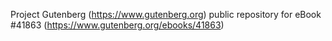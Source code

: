 Project Gutenberg (https://www.gutenberg.org) public repository for eBook #41863 (https://www.gutenberg.org/ebooks/41863)
